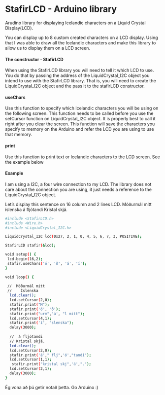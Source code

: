 # StafirLCD - Arduino library
Arudino library for displaying Icelandic characters on a Liquid Crystal Display(LCD).

You can display up to 8 custom created characters on a LCD display.  Using that I was able to draw all the Icelandic characters and make this library to allow us to display them on a LCD screen.

#### The constructor - StafirLCD
When using the StafirLCD library you will need to tell it which LCD to use.  
You do that by passing the address of the LiquidCrystal_I2C object you 
intend to use with the StafirLCD library.  That is,  you will need to create 
the LiquidCrystal_I2C object and the pass it to the stafirLCD constructor. 

#### useChars
Use this function to specify which Icelandic characters you will be using on the following screen.  This function needs to be called before you use the setCursor function on LiquidCrystal_I2C object.  It is properly best to call it right after you clear the screen. This function will save the characters you specify to memory on the Arduino and refer the LCD you are using to use that memory.

#### print
Use this function to print text or Icelandic characters to the LCD screen.  See the example below

#### Example
I am using a I2C, a four wire connection to my LCD.  The library does not care about the connection you are using, it just needs a reference to the  LiquidCrystal_I2C object.

Let’s display this sentence on 16 column and 2 lines LCD. 
Móðurmál mitt íslenska á fljótandi Kristal skjá.

 ```sh
#include <StafirLCD.h>
#include <Wire.h> 
#include <LiquidCrystal_I2C.h>

LiquidCrystal_I2C lcd(0x27, 2, 1, 0, 4, 5, 6, 7, 3, POSITIVE);

StafirLCD stafir(&lcd);

void setup() {
  lcd.begin(16,2);
  stafir.useChars('ó', 'ð', 'á', 'í');
}

void loop() {
  
  //  Móðurmál mitt 
  //    Íslenska
   lcd.clear();
   lcd.setCursor(2,0);
   stafir.print("M");
   stafir.print('ó', 'ð');
   stafir.print("urm",'á', "l mitt");
   lcd.setCursor(4,1);
   stafir.print('í', "slenska");
   delay(3000);
   
   //  á fljótandi   
   // Kristal skjá. 
   lcd.clear();
   lcd.setCursor(2,0);
   stafir.print('á'," flj",'ó',"tandi");
   lcd.setCursor(1,1);
    stafir.print("kristal skj",'á',"."); 
   lcd.setCursor(2,1);
   delay(3000);
}
 ```

Ég vona að þú getir notað þetta.  Go Arduino :)

